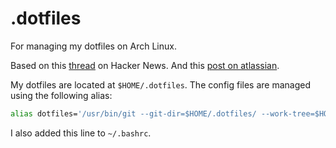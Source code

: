 # .dotfiles
For managing my dotfiles on Arch Linux. 

Based on this [thread](https://news.ycombinator.com/item?id=11071754) on Hacker News. And this [post on atlassian](https://www.atlassian.com/git/tutorials/dotfiles).

My dotfiles are located at `$HOME/.dotfiles`. The config files are managed using the following alias:
```bash
alias dotfiles='/usr/bin/git --git-dir=$HOME/.dotfiles/ --work-tree=$HOME'
```
I also added this line to `~/.bashrc`.
